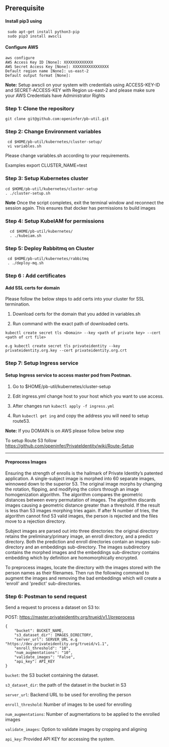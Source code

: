 ## Prerequisite


#### Install pip3 using 
     sudo apt-get install python3-pip
     sudo pip3 install awscli

#### Configure AWS
    aws configure 
    AWS Access Key ID [None]: XXXXXXXXXXXXX
    AWS Secret Access Key [None]: XXXXXXXXXXXXXXXX
    Default region name [None]: us-east-2
    Default output format [None]:
**Note:** Setup awscli on your system with credentials using ACCESS-KEY-ID and SECRET-ACCESS-KEY with Region us-east-2 and please make sure your AWS Credentials have Administrator Rights

### Step 1: Clone the repository

    git clone git@github.com:openinfer/pb-util.git 

### Step 2: Change Environment variables
     cd $HOME/pb-util/kubernetes/cluster-setup/
     vi variables.sh

Please change variables.sh according to your requirements. 

Examples
     export CLUSTER_NAME=test

### Step 3: Setup Kubernetes cluster

    cd $HOME/pb-util/kubernetes/cluster-setup
    . ./cluster-setup.sh 

**Note** Once the script completes, exit the terminal window and reconnect the session again. This ensures that docker has permissions to build images

### Step 4: Setup KubeIAM for permissions

      cd $HOME/pb-util/kubernetes/
      . ./kubeiam.sh


### Step 5: Deploy Rabbitmq on Cluster
     
     cd $HOME/pb-util/kubernetes/rabbitmq
     . ./deploy-mq.sh
     
### Step 6 : Add certificates 

#### Add SSL certs for domain 

Please follow the below steps to add certs into your cluster for SSL termination.

1. Download certs for the domain that you added in variables.sh

2. Run command with the exact path of downloaded certs.

```kubectl create secret tls <Domain> --key <path of private key> --cert <path of crt file>``` 

    e.g kubectl create secret tls privateidentity --key privateidentity.org.key --cert privateidentity.org.crt

### Step 7: Setup Ingress service

#### Setup Ingress service to access master pod from Postman.

1. Go to $HOME/pb-util/kubernetes/cluster-setup 

2. Edit ingress.yml change host to your host which you want to use access.

3. After changes run `kubectl apply -f ingress.yml`

4. Run `kubectl get ing` and copy the address you will need to setup route53.

**Note:** If you DOMAIN is on AWS please follow below step

To setup Route 53 follow https://github.com/openinfer/PrivateIdentity/wiki/Route-Setup


***

#### Preprocess Images

Ensuring the strength of enrolls is the hallmark of Private Identity’s patented application.  A single-subject image is morphed into 60 separate images, winnowed down to the superior 53.  The original image morphs by changing the rotation, flipping, and modifying the colors through an image homogenization algorithm.  The algorithm compares the geometric distances between every permutation of images.   The algorithm discards images causing a geometric distance greater than a threshold.  If the result is less than 53 images morphing tries again.  If after N number of tries, the algorithm cannot find 53 valid images, the person is rejected and the files move to a rejection directory.   

Subject images are parsed out into three directories: the original directory retains the preliminary/primary image, an enroll directory, and a predict directory.  Both the prediction and enroll directories contain an images sub-directory and an embeddings sub-directory.  The images subdirectory contains the morphed images and the embeddings sub-directory contains embedding which by definition are  homomorphically encrypted.  

To preprocess images, locate the directory with the images stored with the person names as their filenames.
Then run the following command to augment the images and removing the bad embeddings which will create a 'enroll' and 'predict' sub-directories. 

### Step 6: Postman to send request

Send a request to process a dataset on S3 to: 

POST: https://master.privateidentity.org/trueid/v1.1/preprocess

```
{
    "bucket": BUCKET_NAME,
    "s3_dataset_dir": IMAGES_DIRECTORY,
    "server_url": SERVER_URL e.g "https://dev.privateidentity.org/trueid/v1.1",
    "enroll_threshold": "10", 
    "num_augmentations": "10",
    "validate_images": "False",
    "api_key": API_KEY
}
```

`bucket`: the S3 bucket containing the dataset.

`s3_dataset_dir`: the path of the dataset in the bucket in S3

`server_url`: Backend URL to be used for enrolling the person

`enroll_threshold`: Number of images to be used for enrolling

`num_augmentations`: Number of augmentations to be applied to the enrolled images

`validate_images`: Option to validate images by cropping and aligning

`api_key`: Provided API KEY for accessing the system.
